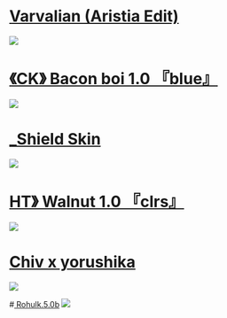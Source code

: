# [ Varvalian (Aristia Edit) ](https://www.dropbox.com/s/48dcytp0ed32tyu/Varv.osk?dl=0)
![](https://osu.ppy.sh/ss/17599721/4526)

# [《CK》 Bacon boi 1.0 『blue』](https://mega.nz/file/jXpniCZD#mv6NjV1NT-VZvF84efqRgjDs_hRrQYUA-IG-2PpdG20)
![](https://i.imgur.com/8OdVMSD.png)

# [ _Shield Skin ](https://drive.google.com/file/d/1lluh-sODyZjd4Ii67ZkDozR98omxOair/view)
![](https://i.imgur.com/0CbmuOJ.jpg)

# [ HT》 Walnut 1.0 『clrs』](https://drive.google.com/file/d/1wFuBi7jNxBM_hxiZnL8V833YEKmF-mBK/view?usp=sharing)
![](https://i.imgur.com/CpHxqOJ.png)

# [Chiv x yorushika](https://drive.google.com/file/d/1Gg3tsTaKJLDLiTPaEeOILjlcmxmz18AS/view)
![](https://upload.wikimedia.org/wikipedia/commons/thumb/6/6c/No_image_3x4.svg/1280px-No_image_3x4.svg.png)

#[ Rohulk.5.0b](https://umbre.live/rohulk-1)
![](https://preview.redd.it/95dlwl0pvf521.png?width=553&format=png&auto=webp&s=b241dfc286bf851e1b21fccea3c230a49b65f920)
